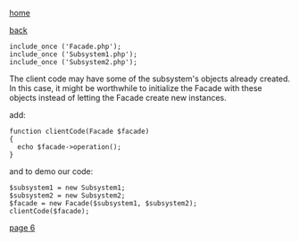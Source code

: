 [home](./page01.md)

[back](./page04.md)

```
include_once ('Facade.php');
include_once ('Subsystem1.php');
include_once ('Subsystem2.php');
```

The client code may have some of the subsystem's objects already created. In this case, it might be worthwhile to initialize the Facade with these objects instead of letting the Facade create new instances.

add:

```
function clientCode(Facade $facade)
{
  echo $facade->operation();
}
```

and to demo our code:

```
$subsystem1 = new Subsystem1;
$subsystem2 = new Subsystem2;
$facade = new Facade($subsystem1, $subsystem2);
clientCode($facade);
```



[page 6](./page06.md)
